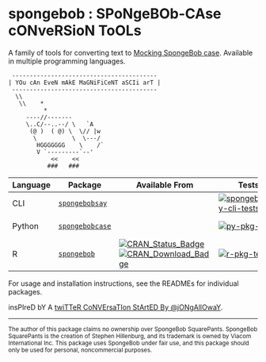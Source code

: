 # spongebob : SPoNgeBOb-CAse cONveRSioN ToOLs

A family of tools for converting text to [Mocking SpongeBob case](https://knowyourmeme.com/memes/mocking-spongebob). Available in multiple programming languages.

```
 -----------------------------------------
| YOu cAn EveN mAkE MaGNiFiCeNT aSCIi arT |
 -----------------------------------------
  \\
   \\    *
          *
     ----//-------
     \..C/--..--/ \   `A
      (@ )  ( @) \  \// |w
       \          \  \---/
        HGGGGGGG    \    /`
        V `---------`--'
            <<    <<
           ###   ###
```

| Language | Package | Available From | Tests | Coverage |
|-|-|-|-|-|
| CLI | [`spongebobsay`](https://github.com/jayqi/spongebob/tree/master/spongebobsay-cli) |  | [![spongebobsay-cli-tests](https://github.com/jayqi/spongebob/workflows/spongebobsay-cli-tests/badge.svg?branch=master)](https://github.com/jayqi/spongebob/actions?query=workflow%3Aspongebobsay-cli-tests+branch%3Amaster) | [![codecov](https://codecov.io/gh/jayqi/spongebob/branch/master/graph/badge.svg?flag=spongebobsay-cli)](https://codecov.io/gh/jayqi/spongebob) |
| Python | [`spongebobcase`](https://github.com/jayqi/spongebob/tree/master/py-pkg) |  | [![py-pkg-tests](https://github.com/jayqi/spongebob/workflows/py-pkg-tests/badge.svg?branch=master)](https://github.com/jayqi/spongebob/actions?query=workflow%3Apy-pkg-tests+branch%3Amaster) | [![codecov](https://codecov.io/gh/jayqi/spongebob/branch/master/graph/badge.svg?flag=py-pkg)](https://codecov.io/gh/jayqi/spongebob) |
| R | [`spongebob`](https://github.com/jayqi/spongebob/tree/master/r-pkg) | [![CRAN\_Status\_Badge](https://www.r-pkg.org/badges/version-last-release/spongebob)](https://cran.r-project.org/package=spongebob) [![CRAN\_Download\_Badge](https://cranlogs.r-pkg.org/badges/grand-total/spongebob)](https://cran.r-project.org/package=spongebob) | [![r-pkg-tests](https://github.com/jayqi/spongebob/workflows/r-pkg-tests/badge.svg?branch=master)](https://github.com/jayqi/spongebob/actions?query=workflow%3Ar-pkg-tests+branch%3Amaster) | [![codecov](https://codecov.io/gh/jayqi/spongebob/branch/master/graph/badge.svg?flag=r-pkg)](https://codecov.io/gh/jayqi/spongebob) |

For usage and installation instructions, see the READMEs for individual packages.

insPIreD bY A [twiTTeR CoNVErsaTIon StArtED By @jONgAllOwaY](https://twitter.com/jongalloway/status/1075889210714816512).

---

<sup>The author of this package claims no ownership over SpongeBob SquarePants. SpongeBob SquarePants is the creation of Stephen Hillenburg, and its trademark is owned by Viacom International Inc. This package uses SpongeBob under fair use, and this package should only be used for personal, noncommercial purposes.</sup>
